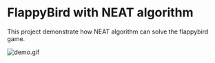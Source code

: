 # FlappyBird with NEAT algorithm

This project demonstrate how NEAT algorithm can solve the flappybird game.

![demo.gif](demo.gif)
